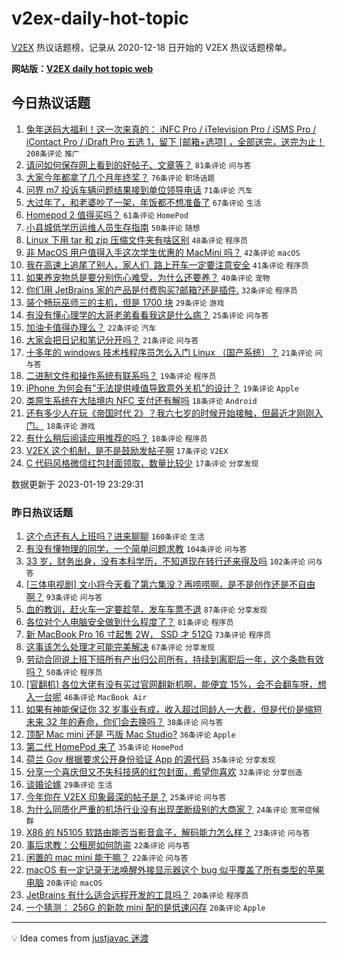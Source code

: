 # v2ex-daily-hot-topic

[V2EX](https://www.v2ex.com/) 热议话题榜，记录从 2020-12-18 日开始的 V2EX 热议话题榜单。

**网站版：[V2EX daily hot topic web](https://boojack.github.io/v2ex-daily-hot-topic-web/)**

## 今日热议话题

<!-- TODAY BEGIN -->

1. [兔年送码大福利！这一次来真的： iNFC Pro / iTelevision Pro / iSMS Pro / iContact Pro / iDraft Pro 五选 1，留下 [邮箱+选项] ，全部送完，送完为止！](https://www.v2ex.com/t/909811) `208条评论` `推广`
1. [请问如何保存网上看到的好帖子、文章等？](https://www.v2ex.com/t/909823) `81条评论` `问与答`
1. [大家今年都拿了几个月年终奖？](https://www.v2ex.com/t/909860) `76条评论` `职场话题`
1. [问界 m7 投诉车辆问题结果接到单位领导电话](https://www.v2ex.com/t/909816) `71条评论` `汽车`
1. [大过年了，和老婆吵了一架，年饭都不想准备了](https://www.v2ex.com/t/909948) `67条评论` `生活`
1. [Homepod 2 值得买吗？](https://www.v2ex.com/t/909814) `61条评论` `HomePod`
1. [小县城低学历运维人员生存指南](https://www.v2ex.com/t/909824) `50条评论` `随想`
1. [Linux 下用 tar 和 zip 压缩文件夹有啥区别](https://www.v2ex.com/t/909851) `48条评论` `程序员`
1. [非 MacOS 用户值得入手这次学生优惠的 MacMini 吗？](https://www.v2ex.com/t/909914) `42条评论` `macOS`
1. [我在高速上追尾了别人，家人们, 路上开车一定要注意安全](https://www.v2ex.com/t/909810) `41条评论` `程序员`
1. [如果养宠物总是要分别伤心难受，为什么还要养？](https://www.v2ex.com/t/909871) `40条评论` `宠物`
1. [你们用 JetBrains 家的产品是付费购买?邮箱?还是插件.](https://www.v2ex.com/t/909962) `32条评论` `程序员`
1. [装个畅玩巫师三的主机，但是 1700 块](https://www.v2ex.com/t/909856) `29条评论` `游戏`
1. [有没有懂心理学的大哥老弟看看我这是什么病？](https://www.v2ex.com/t/909884) `25条评论` `问与答`
1. [加油卡值得办理么？](https://www.v2ex.com/t/909813) `22条评论` `汽车`
1. [大家会把日记和笔记分开吗？](https://www.v2ex.com/t/909943) `21条评论` `问与答`
1. [十多年的 windows 技术栈程序员怎么入门 Linux （国产系统）？](https://www.v2ex.com/t/909815) `21条评论` `问与答`
1. [二进制文件和操作系统有联系吗？](https://www.v2ex.com/t/909970) `19条评论` `程序员`
1. [iPhone 为何会有"无法提供峰值导致意外关机"的设计？](https://www.v2ex.com/t/909875) `19条评论` `Apple`
1. [类原生系统在大陆境内 NFC 支付还有解吗](https://www.v2ex.com/t/909942) `18条评论` `Android`
1. [还有多少人在玩《帝国时代 2》？我六七岁的时候开始接触，但最近才刚刚入门。](https://www.v2ex.com/t/909847) `18条评论` `游戏`
1. [有什么稍后阅读应用推荐的吗？](https://www.v2ex.com/t/909825) `18条评论` `程序员`
1. [V2EX 这个机制，是不是鼓励发帖子啊](https://www.v2ex.com/t/909964) `17条评论` `V2EX`
1. [C 代码风格微信红包封面领取，数量比较少](https://www.v2ex.com/t/909960) `17条评论` `分享发现`

数据更新于 2023-01-19 23:29:31

<!-- TODAY END -->

### 昨日热议话题

<!-- YESTERDAY BEGIN -->

1. [这个点还有人上班吗？进来聊聊](https://www.v2ex.com/t/909639) `160条评论` `生活`
1. [有没有懂物理的同学，一个简单问题求教](https://www.v2ex.com/t/909687) `104条评论` `问与答`
1. [33 岁，财务出身，没有本科学历，不知道现在转行还来得及吗](https://www.v2ex.com/t/909629) `102条评论` `问与答`
1. [[三体电视剧] 文小将今天看了第六集没？再唠唠啊，是不是创作还是不自由啊？](https://www.v2ex.com/t/909694) `93条评论` `问与答`
1. [血的教训，赶火车一定要趁早，发车车票不退](https://www.v2ex.com/t/909684) `87条评论` `分享发现`
1. [各位对个人电脑安全做到什么程度了？](https://www.v2ex.com/t/909634) `81条评论` `程序员`
1. [新 MacBook Pro 16 寸起售 2W， SSD 才 512G](https://www.v2ex.com/t/909637) `73条评论` `程序员`
1. [这事该怎么处理才可能完美解决](https://www.v2ex.com/t/909716) `67条评论` `分享发现`
1. [劳动合同说上班下班所有产出归公司所有，持续到离职后一年，这个条款有效吗？](https://www.v2ex.com/t/909700) `50条评论` `程序员`
1. [[官翻机] 各位大佬有没有买过官网翻新机啊，能便宜 15%，会不会翻车呀，想入一台呢](https://www.v2ex.com/t/909664) `46条评论` `MacBook Air`
1. [如果有神能保证你 32 岁事业有成，收入超过同龄人一大截，但是代价是缩短未来 32 年的寿命，你们会去换吗？](https://www.v2ex.com/t/909742) `38条评论` `问与答`
1. [顶配 Mac mini 还是 丐版 Mac Studio?](https://www.v2ex.com/t/909656) `36条评论` `Apple`
1. [第二代 HomePod 来了](https://www.v2ex.com/t/909786) `35条评论` `HomePod`
1. [荷兰 Gov 根据要求公开身份验证 App 的源代码](https://www.v2ex.com/t/909731) `35条评论` `分享发现`
1. [分享一个喜庆但又不失科技感的红包封面，希望你喜欢](https://www.v2ex.com/t/909693) `32条评论` `分享创造`
1. [谈婚论嫁](https://www.v2ex.com/t/909626) `29条评论` `生活`
1. [今年你在 V2EX 印象最深的帖子是？](https://www.v2ex.com/t/909709) `25条评论` `问与答`
1. [为什么同质化严重的机场行业没有出现垄断级别的大商家？](https://www.v2ex.com/t/909777) `24条评论` `宽带症候群`
1. [X86 的 N5105 软路由能否当影音盒子，解码能力怎么样？](https://www.v2ex.com/t/909648) `23条评论` `问与答`
1. [事后求教：公租房如何防盗](https://www.v2ex.com/t/909752) `22条评论` `问与答`
1. [闲置的 mac mini 能干嘛？](https://www.v2ex.com/t/909638) `22条评论` `问与答`
1. [macOS 有一定记录无法唤醒外接显示器这个 bug 似乎覆盖了所有类型的苹果电脑](https://www.v2ex.com/t/909676) `20条评论` `macOS`
1. [JetBrains 有什么适合远程开发的工具吗？](https://www.v2ex.com/t/909651) `20条评论` `程序员`
1. [一个猜测： 256G 的新款 mini 配的是低速闪存](https://www.v2ex.com/t/909621) `20条评论` `Apple`

<!-- YESTERDAY END -->

---

💡 Idea comes from [justjavac 迷渡](https://github.com/justjavac/)
